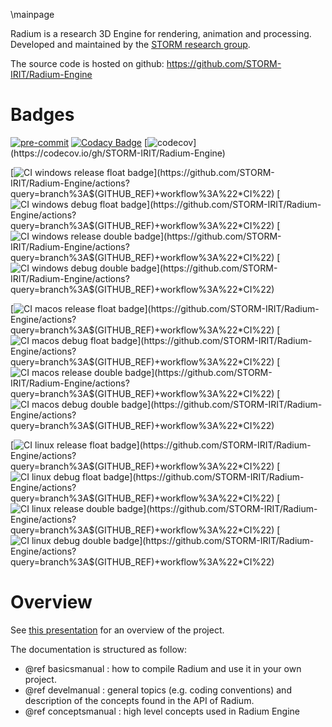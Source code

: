 \mainpage

Radium is a research 3D Engine for rendering, animation and processing.
Developed and maintained by the [STORM research group](https://www.irit.fr/STORM/site/).

The source code is hosted on github: https://github.com/STORM-IRIT/Radium-Engine

# Badges

[![pre-commit](https://img.shields.io/badge/pre--commit-enabled-brightgreen?logo=pre-commit&logoColor=white)](https://github.com/pre-commit/pre-commit)
[![Codacy Badge](https://api.codacy.com/project/badge/Grade/374bd173d03946a9b54c3c6bbd8cd589)](https://app.codacy.com/gh/STORM-IRIT/Radium-Engine?utm_source=github.com&utm_medium=referral&utm_content=STORM-IRIT/Radium-Engine&utm_campaign=Badge_Grade_Settings)
[![codecov](https://codecov.io/gh/STORM-IRIT/Radium-Engine/branch/$(GITHUB_REF)/graph/badge.svg?token=MKfANkC3sd)](https://codecov.io/gh/STORM-IRIT/Radium-Engine)


[![CI  windows release float  badge](https://img.shields.io/endpoint?url=https://gist.githubusercontent.com/nmellado/0e76e93f56eba8a7b28d6a0116873d85/raw/$(GITHUB_REF).windows-latest.Release.float.json)](https://github.com/STORM-IRIT/Radium-Engine/actions?query=branch%3A$(GITHUB_REF)+workflow%3A%22*CI%22)
[![CI  windows debug float  badge](https://img.shields.io/endpoint?url=https://gist.githubusercontent.com/nmellado/0e76e93f56eba8a7b28d6a0116873d85/raw/$(GITHUB_REF).windows-latest.Debug.float.json)](https://github.com/STORM-IRIT/Radium-Engine/actions?query=branch%3A$(GITHUB_REF)+workflow%3A%22*CI%22)
[![CI  windows release double  badge](https://img.shields.io/endpoint?url=https://gist.githubusercontent.com/nmellado/0e76e93f56eba8a7b28d6a0116873d85/raw/$(GITHUB_REF).windows-latest.Release.double.json)](https://github.com/STORM-IRIT/Radium-Engine/actions?query=branch%3A$(GITHUB_REF)+workflow%3A%22*CI%22)
[![CI  windows debug double  badge](https://img.shields.io/endpoint?url=https://gist.githubusercontent.com/nmellado/0e76e93f56eba8a7b28d6a0116873d85/raw/$(GITHUB_REF).windows-latest.Debug.double.json)](https://github.com/STORM-IRIT/Radium-Engine/actions?query=branch%3A$(GITHUB_REF)+workflow%3A%22*CI%22)


[![CI  macos release float  badge](https://img.shields.io/endpoint?url=https://gist.githubusercontent.com/nmellado/0e76e93f56eba8a7b28d6a0116873d85/raw/$(GITHUB_REF).macos-latest.Release.float.json)](https://github.com/STORM-IRIT/Radium-Engine/actions?query=branch%3A$(GITHUB_REF)+workflow%3A%22*CI%22)
[![CI  macos debug float  badge](https://img.shields.io/endpoint?url=https://gist.githubusercontent.com/nmellado/0e76e93f56eba8a7b28d6a0116873d85/raw/$(GITHUB_REF).macos-latest.Debug.float.json)](https://github.com/STORM-IRIT/Radium-Engine/actions?query=branch%3A$(GITHUB_REF)+workflow%3A%22*CI%22)
[![CI  macos release double  badge](https://img.shields.io/endpoint?url=https://gist.githubusercontent.com/nmellado/0e76e93f56eba8a7b28d6a0116873d85/raw/$(GITHUB_REF).macos-latest.Release.double.json)](https://github.com/STORM-IRIT/Radium-Engine/actions?query=branch%3A$(GITHUB_REF)+workflow%3A%22*CI%22)
[![CI  macos debug double  badge](https://img.shields.io/endpoint?url=https://gist.githubusercontent.com/nmellado/0e76e93f56eba8a7b28d6a0116873d85/raw/$(GITHUB_REF).macos-latest.Debug.double.json)](https://github.com/STORM-IRIT/Radium-Engine/actions?query=branch%3A$(GITHUB_REF)+workflow%3A%22*CI%22)


[![CI  linux release float  badge](https://img.shields.io/endpoint?url=https://gist.githubusercontent.com/nmellado/0e76e93f56eba8a7b28d6a0116873d85/raw/$(GITHUB_REF).ubuntu-latest.Release.float.json)](https://github.com/STORM-IRIT/Radium-Engine/actions?query=branch%3A$(GITHUB_REF)+workflow%3A%22*CI%22)
[![CI  linux debug float  badge](https://img.shields.io/endpoint?url=https://gist.githubusercontent.com/nmellado/0e76e93f56eba8a7b28d6a0116873d85/raw/$(GITHUB_REF).ubuntu-latest.Debug.float.json)](https://github.com/STORM-IRIT/Radium-Engine/actions?query=branch%3A$(GITHUB_REF)+workflow%3A%22*CI%22)
[![CI  linux release double  badge](https://img.shields.io/endpoint?url=https://gist.githubusercontent.com/nmellado/0e76e93f56eba8a7b28d6a0116873d85/raw/$(GITHUB_REF).ubuntu-latest.Release.double.json)](https://github.com/STORM-IRIT/Radium-Engine/actions?query=branch%3A$(GITHUB_REF)+workflow%3A%22*CI%22)
[![CI  linux debug double  badge](https://img.shields.io/endpoint?url=https://gist.githubusercontent.com/nmellado/0e76e93f56eba8a7b28d6a0116873d85/raw/$(GITHUB_REF).ubuntu-latest.Debug.double.json)](https://github.com/STORM-IRIT/Radium-Engine/actions?query=branch%3A$(GITHUB_REF)+workflow%3A%22*CI%22)

# Overview

See [this presentation](https://docs.google.com/presentation/d/12W2KXY7ctJXFIelmgNEn7obiBv_E4bmcMl3mXeJPVgc/edit?usp=sharing) for an overview of the project.

The documentation is structured as follow:
 - @ref basicsmanual : how to compile Radium and use it in your own project.
 - @ref develmanual : general topics (e.g. coding conventions) and description of the concepts found in the API of Radium.
 - @ref conceptsmanual : high level concepts used in Radium Engine
